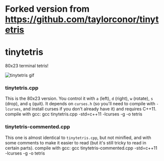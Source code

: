 # Forked version from https://github.com/taylorconor/tinytetris

# tinytetris
80x23 terminal tetris!

![tinytetris gif](animation.gif)

### tinytetris.cpp
This is the 80x23 version. You control it with `a` (left), `d` (right), `w` (rotate),
`s` (drop), and `q` (quit). It depends on `curses.h` (so you'll need to compile with
`-lcurses`, and install curses if you don't already have it) and requires C++11.
compile with gcc: gcc tinytetris.cpp -std=c++11 -lcurses -g -o tetris

### tinytetris-commented.cpp
This one is almost identical to `tinytetris.cpp`, but not minified, and with some
comments to make it easier to read (but it's still tricky to read in certain parts).
compile with gcc: gcc tinytetris-commented.cpp -std=c++11 -lcurses -g -o tetris

